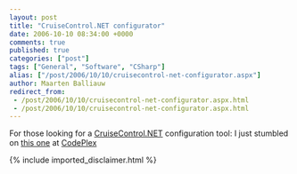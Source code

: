 ```yaml
---
layout: post
title: "CruiseControl.NET configurator"
date: 2006-10-10 08:34:00 +0000
comments: true
published: true
categories: ["post"]
tags: ["General", "Software", "CSharp"]
alias: ["/post/2006/10/10/cruisecontrol-net-configurator.aspx"]
author: Maarten Balliauw
redirect_from:
 - /post/2006/10/10/cruisecontrol-net-configurator.aspx.html
 - /post/2006/10/10/cruisecontrol-net-configurator.aspx.html
---
```

For those looking for a <a href="http://confluence.public.thoughtworks.org/display/CCNET/Welcome+to+CruiseControl.NET" mce_href="http://confluence.public.thoughtworks.org/display/CCNET/Welcome+to+CruiseControl.NET">CruiseControl.NET</a> configuration tool: I just stumbled on <a href="http://www.codeplex.com/Wiki/View.aspx?ProjectName=ccnetconfig" mce_href="http://www.codeplex.com/Wiki/View.aspx?ProjectName=ccnetconfig">this one</a> at <a href="http://www.codeplex.com" mce_href="http://www.codeplex.com">CodePlex</a>
{% include imported_disclaimer.html %}
